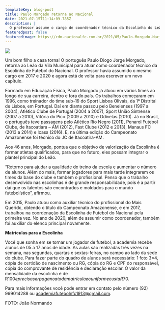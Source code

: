 ```yaml
---
templateKey: blog-post
title: Paulo Morgado retorna ao Nacional
date: 2021-07-15T11:14:09.785Z
description: |
  O professor assume o cargo de coordenador técnico da Escolinha do Leão
featuredpost: false
featuredimage: https://cdn.nacionalfc.com.br/2021/05/Paulo-Morgado-Nacional-FC_00211332_0_202007091724.jpg
---
```

![](https://cdn.nacionalfc.com.br/2021/05/Paulo-Morgado-Nacional-FC_00211332_0_202007091724.jpg)

Um bom filho a casa torna! O português Paulo Diogo Jorge Morgado, retorna ao Leão da Vila Municipal para atuar como coordenador técnico da Escolinha de Futebol do Nacional. O professor havia assumido o mesmo cargo em 2017 e 2020 e agora está de volta para escrever um novo capítulo.

Formado em Educação Física, Paulo Morgado já atuou em vários times ao longo de sua carreira, dentro e fora do país. Os trabalhos começaram em 1996, como treinador do time sub-19 do Sport Lisboa Olivais, da 1ª Distrital de Lisboa, em Portugal. Daí em diante passou pelo Benelenses (1997 a 2004), Atlético Clube de Portugal (2004 a 2007), Sport União Sintrense (2007 a 2010), Vitória do Pico (2009 a 2010) e Odivelas (2010). Já no Brasil, o português teve passagens pelo Atlético Rio Negro (2011), Penarol Futebol Clube, de Itacoatiara – AM (2012), Fast Clube (2012 e 2013), Manaus FC (2013 a 2014) e Icasa (2016). E, na última edição do Campeonato Amazonense foi técnico do JC de Itacoatira-AM.

Aos 46 anos, Morgado, pontua que o objetivo de valorização da Escolinha é formar atletas qualificados, para que no futuro, eles possam integrar o plantel principal do Leão.

“Retorno para ajudar a qualidade do treino da escola e aumentar o número de alunos. Além do mais, formar jogadores para mais tarde integrarem os times da base do clube e também o profissional. Penso que o trabalho desenvolvido nas escolinhas é de grande responsabilidade, pois é a partir daí que os talentos são encontrados e moldados para o mundo futebolístico”, afirmou.

Em 2015, Paulo atuou como auxiliar técnico do profissional do Mais Querido, obtendo o título do Campeonato Amazonense, e em 2017, trabalhou na coordenação da Escolinha de Futebol do Nacional pela primeira vez. No ano de 2020, além de assumir como coordenador, também foi auxiliar do elenco principal novamente.

**Matrículas para a Escolinha**

Você que sonha em se tornar um jogador de futebol, a academia recebe alunos de 05 a 17 anos de idade. As aulas são realizadas três vezes na semana, nas segundas, quartas e sextas-feiras, no campo ao lado da sede do clube. Para fazer parte do quadro de alunos será necessário: 1 foto 3×4, cópia de certidão de nascimento ou RG, cópia do RG e CPF do responsável, cópia do comprovante de residência e declaração escolar. O valor da mensalidade da escolinha é de R$100 e precisa ser paga no ato da matrícula e o uniforme custa R$70.

Para mais Informações você pode entrar em contato pelo número (92) 999014288 ou academiafutebolnfc1913@gmail.com.

FOTO: João Normando